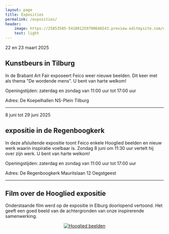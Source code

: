 ```yaml
---
layout: page
title: Exposities
permalink: /exposities/
header:
    image: https://25853585-541091259790646543.preview.editmysite.com/uploads/2/5/8/5/25853585/expositie-4_orig.jpg
    text: light
---
```





22 en 23 maart 2025
## Kunstbeurs in Tilburg

In de Brabant Art Fair exposeert Feico weer nieuwe beelden. Dit keer met als thema "De wordende mens". U bent van harte welkom!

 Openingstijden:
 zaterdag en zondag van 11:00 uur tot 17:00 uur


 Adres:
 De Koepelhallen
 NS-Plein
 Tilburg

--------------------------

8 juni tot 29 juni 2025
## expositie in de Regenboogkerk

In deze afsluitende expositie toont Feico enkele Hooglied beelden en nieuw werk waarin inspiratie voelbaar is. Zondag 8 juni om 11:30 uur vertelt hij over zijn werk. U bent van harte welkom!

 Openingstijden:
 zaterdag en zondag van 11:00 uur tot 17:00 uur


 Adres:
 De Regenboogkerk
 Mauritslaan 12
 Oegstgeest

 ----------------------------



## Film over de Hooglied expositie

Onderstaande film werd op de expositie in Elburg doorlopend vertoond. Het geeft een goed beeld van de achtergronden van onze inspirerende samenwerking.

<div align="center">
  <a href="https://www.youtube.com/watch?v=1X3LcUwhRTo"><img src="https://imgur.com/ZjdOEKQ.png" alt="Hooglied beelden"></a>
</div>
